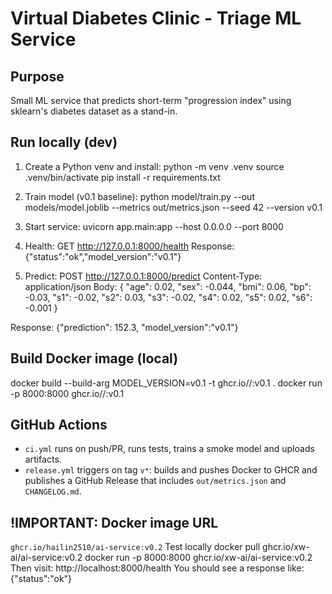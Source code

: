# Virtual Diabetes Clinic - Triage ML Service

## Purpose
Small ML service that predicts short-term "progression index" using sklearn's diabetes dataset as a stand-in.

## Run locally (dev)
1. Create a Python venv and install:
python -m venv .venv
source .venv/bin/activate
pip install -r requirements.txt

2. Train model (v0.1 baseline):
python model/train.py --out models/model.joblib --metrics out/metrics.json --seed 42 --version v0.1

3. Start service:
uvicorn app.main:app --host 0.0.0.0 --port 8000

4. Health:
GET http://127.0.0.1:8000/health
Response: {"status":"ok","model_version":"v0.1"}

5. Predict:
POST http://127.0.0.1:8000/predict
Content-Type: application/json
Body:
{
"age": 0.02, "sex": -0.044, "bmi": 0.06, "bp": -0.03,
"s1": -0.02, "s2": 0.03, "s3": -0.02, "s4": 0.02, "s5": 0.02, "s6": -0.001
}

Response:
{"prediction": 152.3, "model_version":"v0.1"}

## Build Docker image (local)
docker build --build-arg MODEL_VERSION=v0.1 -t ghcr.io/<org>/<repo>:v0.1 .
docker run -p 8000:8000 ghcr.io/<org>/<repo>:v0.1

## GitHub Actions
- `ci.yml` runs on push/PR, runs tests, trains a smoke model and uploads artifacts.
- `release.yml` triggers on tag `v*`: builds and pushes Docker to GHCR and publishes a GitHub Release that includes `out/metrics.json` and `CHANGELOG.md`.

## !IMPORTANT: Docker image URL
`ghcr.io/hailin2510/ai-service:v0.2`
Test locally
docker pull ghcr.io/xw-ai/ai-service:v0.2
docker run -p 8000:8000 ghcr.io/xw-ai/ai-service:v0.2
Then visit:
http://localhost:8000/health
You should see a response like: {"status":"ok"}
